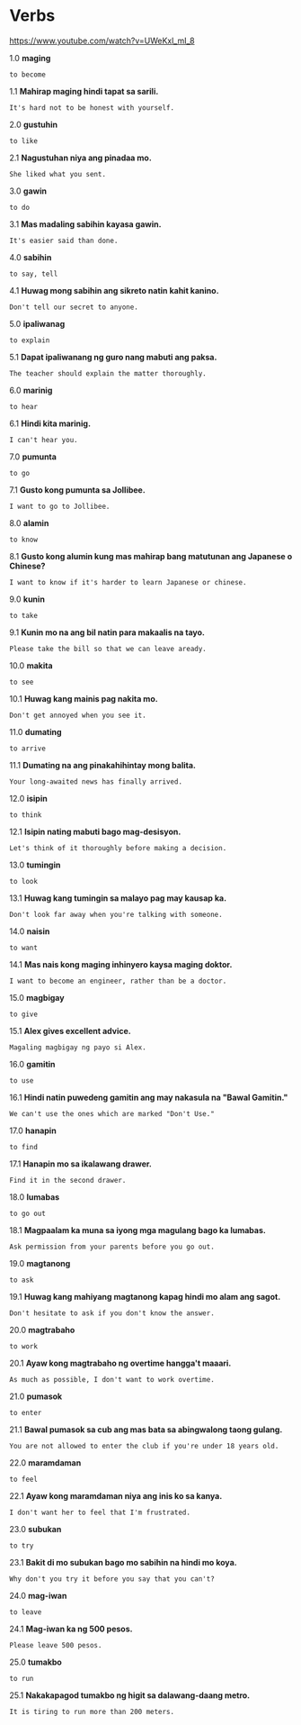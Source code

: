 # Verbs
https://www.youtube.com/watch?v=UWeKxl_mI_8

1.0  **maging**

```to become```

1.1 **Mahirap maging hindi tapat sa sarili.**

```It's hard not to be honest with yourself.```

2.0 **gustuhin**

```to like```

2.1 **Nagustuhan niya ang pinadaa mo.**

```She liked what you sent.```

3.0 **gawin**

```to do```

3.1 **Mas madaling sabihin kayasa gawin.**

```It's easier said than done.```

4.0 **sabihin**

```to say, tell```

4.1 **Huwag mong sabihin ang sikreto natin kahit kanino.**

```Don't tell our secret to anyone.```

5.0 **ipaliwanag**

```to explain```

5.1 **Dapat ipaliwanang ng guro nang mabuti ang paksa.**

```The teacher should explain the matter thoroughly.```

6.0 **marinig**

```to hear```

6.1 **Hindi kita marinig.**

```I can't hear you.```

7.0 **pumunta**

```to go```

7.1 **Gusto kong pumunta sa Jollibee.**

```I want to go to Jollibee.```

8.0 **alamin**

```to know```

8.1 **Gusto kong alumin kung mas mahirap bang matutunan ang Japanese o Chinese?**

```I want to know if it's harder to learn Japanese or chinese.```

9.0 **kunin**

```to take```

9.1 **Kunin mo na ang bil natin para makaalis na tayo.**

```Please take the bill so that we can leave aready.```

10.0 **makita**

```to see```

10.1 **Huwag kang mainis pag nakita mo.**

```Don't get annoyed when you see it.```

11.0 **dumating**

```to arrive```

11.1 **Dumating na ang pinakahihintay mong balita.**

```Your long-awaited news has finally arrived.```

12.0 **isipin**

```to think```

12.1 **Isipin nating mabuti bago mag-desisyon.**

```Let's think of it thoroughly before making a decision.```

13.0 **tumingin**

```to look```

13.1 **Huwag kang tumingin sa malayo pag may kausap ka.**

```Don't look far away when you're talking with someone.```

14.0 **naisin**

```to want```

14.1 **Mas nais kong maging inhinyero kaysa maging doktor.**

```I want to become an engineer, rather than be a doctor.```

15.0 **magbigay**

```to give```

15.1 **Alex gives excellent advice.**

```Magaling magbigay ng payo si Alex.```

16.0 **gamitin**

```to use```

16.1 **Hindi natin puwedeng gamitin ang may nakasula na "Bawal Gamitin."**  

```We can't use the ones which are marked "Don't Use."```

17.0 **hanapin**

```to find```

17.1 **Hanapin mo sa ikalawang drawer.**

```Find it in the second drawer.```

18.0 **lumabas**

```to go out```

18.1 **Magpaalam ka muna sa iyong mga magulang bago ka lumabas.**

```Ask permission from your parents before you go out.```

19.0 **magtanong**

```to ask```

19.1 **Huwag kang mahiyang magtanong kapag hindi mo alam ang sagot.**

```Don't hesitate to ask if you don't know the answer.```

20.0 **magtrabaho**

```to work```

20.1 **Ayaw kong magtrabaho ng overtime hangga't maaari.**

```As much as possible, I don't want to work overtime.```

21.0 **pumasok**

```to enter```

21.1 **Bawal pumasok sa cub ang mas bata sa abingwalong taong gulang.**

```You are not allowed to enter the club if you're under 18 years old.```

22.0 **maramdaman**

```to feel```

22.1 **Ayaw kong maramdaman niya ang inis ko sa kanya.**

```I don't want her to feel that I'm frustrated.```

23.0 **subukan**

```to try```

23.1 **Bakit di mo subukan bago mo sabihin na hindi mo koya.**

```Why don't you try it before you say that you can't?```

24.0 **mag-iwan**

```to leave```

24.1 **Mag-iwan ka ng 500 pesos.**

```Please leave 500 pesos.```

25.0 **tumakbo**

```to run```

25.1 **Nakakapagod tumakbo ng higit sa dalawang-daang metro.**

```It is tiring to run more than 200 meters.```
